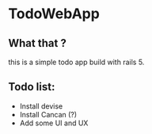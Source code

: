 # TodoWebApp

## What that ?

this is a simple todo app build with rails 5.

## Todo list:
  * Install devise
  * Install Cancan (?)
  * Add some UI and UX
